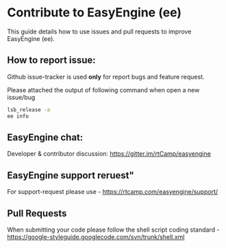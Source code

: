 # Contribute to EasyEngine (ee)

This guide details how to use issues and pull requests to improve EasyEngine (ee).

## How to report issue:

Github issue-tracker is used **only** for report bugs and feature request. 

Please attached the output of following command when open a new issue/bug
```bash
lsb_release -a
ee info
```

## EasyEngine chat:
Developer & contributor discussion: https://gitter.im/rtCamp/easyengine


## EasyEngine support reruest"
For support-request please use - https://rtcamp.com/easyengine/support/


## Pull Requests

When submitting your code please follow the shell script coding standard - https://google-styleguide.googlecode.com/svn/trunk/shell.xml
